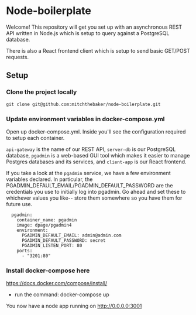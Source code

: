 # Node-boilerplate 

Welcome! This repository will get you set up with an asynchronous REST API written in Node.js which is setup to query against a PostgreSQL database. 

There is also a React frontend client which is setup to send basic GET/POST requests.

## Setup

### Clone the project locally 

`git clone git@github.com:mitchthebaker/node-boilerplate.git`

### Update environment variables in docker-compose.yml

Open up docker-compose.yml. Inside you'll see the configuration required to setup each container. 

`api-gateway` is the name of our REST API, 
`server-db` is our PostgreSQL database, 
`pgadmin` is a web-based GUI tool which makes it easier to manage Postgres databases and its services,
and `client-app` is our React frontend. 

If you take a look at the `pgadmin` service, we have a few environment variables declared. In particular, the PGADMIN_DEFAULT_EMAIL/PGADMIN_DEFAULT_PASSWORD are the credentials you use to initially log into pgadmin. Go ahead and set these to whichever values you like-- store them somewhere so you have them for future use. 

```
  pgadmin:
    container_name: pgadmin
    image: dpage/pgadmin4
    environment: 
      PGADMIN_DEFAULT_EMAIL: admin@admin.com
      PGADMIN_DEFAULT_PASSWORD: secret
      PGADMIN_LISTEN_PORT: 80
    ports: 
      - "3201:80"
```

### Install docker-compose here

https://docs.docker.com/compose/install/


- run the command: docker-compose up

You now have a node app running on http://0.0.0.0:3001